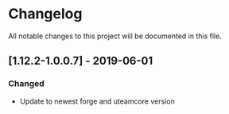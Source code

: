 # Changelog
All notable changes to this project will be documented in this file.

## [1.12.2-1.0.0.7] - 2019-06-01
### Changed
- Update to newest forge and uteamcore version